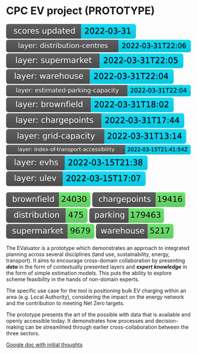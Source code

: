 # CPC EV project (PROTOTYPE)

<!-- Start Badges -->
[![score update](badges/badge-score-update.svg)](https://github.com/open-innovations/EValuator/actions/workflows/scores.yml)
![score update distribution-centres](badges/badge-score-update-distribution-centres.svg)
![score update supermarket](badges/badge-score-update-supermarket.svg)
![score update warehouse](badges/badge-score-update-warehouse.svg)
![score update estimated-parking-capacity](badges/badge-score-update-estimated-parking-capacity.svg)
[![score update brownfield](badges/badge-score-update-brownfield.svg)](https://github.com/open-innovations/EValuator/blob/main/code/updateBrownfieldLayer.pl)
[![score update chargepoints](badges/badge-score-update-chargepoints.svg)](https://github.com/open-innovations/EValuator/blob/main/code/updateChargepointLayer.pl)
[![score update grid-capacity](badges/badge-score-update-grid-capacity.svg)](https://github.com/open-innovations/EValuator/blob/main/code/updateCapacityLayer.pl)
[![score update index-of-transport-accessibility](badges/badge-score-update-index-of-transport-accessibility.svg)](https://github.com/dringtech/index-of-transport-accessibility/)
![score update evhs](badges/badge-score-update-evhs.svg)
![score update ulev](badges/badge-score-update-ulev.svg)
<!-- End Badges -->
![score update brownfield](badges/badge-brownfield.svg)
![score update chargepoints](badges/badge-chargepoints.svg)
![score update distribution centres](badges/badge-distribution-centres.svg)
![score update parking](badges/badge-parking.svg)
![score update supermarket](badges/badge-supermarket.svg)
![score update warehouse](badges/badge-warehouse.svg)

The EValuator is a prototype which demonstrates an approach to integrated planning across several disciplines (land use, sustainability, energy, transport). It aims to encourage cross-domain collaboration by presenting ***data*** in the form of contextually presented layers and ***expert knowledge*** in the form of simple estimation models. This puts the ability to explore scheme feasibility in the hands of non-domain experts.

The specific use case for the tool is positioning bulk EV charging within an area (e.g. Local Authority), considering the impact on the energy network and the contribution to meeting Net Zero targets.

The prototype presents the art of the possible with data that is available and openly accessible today. It demonstrates how processes and decision-making can be streamlined through earlier cross-collaboration between the three sectors. 

[Google doc with initial thoughts](https://docs.google.com/document/d/1JGvk4ODUaRWJ8caFH-Sn6_jtloO5TUk6n0GiWOSswy4/edit)
